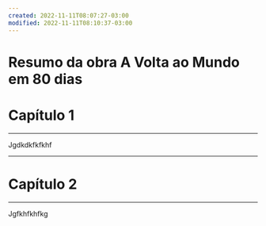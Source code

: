 ```yaml
---
created: 2022-11-11T08:07:27-03:00
modified: 2022-11-11T08:10:37-03:00
---
```


# Resumo da obra A Volta ao Mundo em 80 dias

# Capítulo 1

---


Jgdkdkfkfkhf



---

# Capítulo 2
---

Jgfkhfkhfkg
